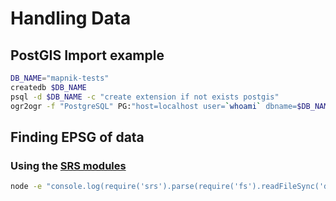 # Handling Data

## PostGIS Import example

``` bash
DB_NAME="mapnik-tests"
createdb $DB_NAME
psql -d $DB_NAME -c "create extension if not exists postgis"
ogr2ogr -f "PostgreSQL" PG:"host=localhost user=`whoami` dbname=$DB_NAME" data/world_merc.shp -nlt POLYGON
```

## Finding EPSG of data

### Using the [SRS modules](https://github.com/mapbox/node-srs)

``` bash
node -e "console.log(require('srs').parse(require('fs').readFileSync('data/world_merc.prj')))"
```
